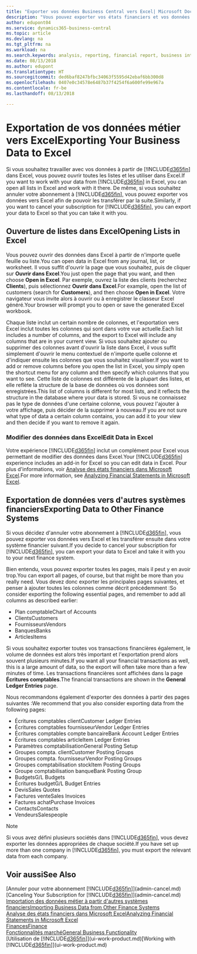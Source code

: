 ```yaml
---
title: "Exporter vos données Business Central vers Excel| Microsoft Docs"
description: "Vous pouvez exporter vos états financiers et vos données de veille économique de Business Central vers Excel, ou ouvrir vos données dans Excel."
author: edupont04
ms.service: dynamics365-business-central
ms.topic: article
ms.devlang: na
ms.tgt_pltfrm: na
ms.workload: na
ms.search.keywords: analysis, reporting, financial report, business intelligence, BI, Excel
ms.date: 08/13/2018
ms.author: edupont
ms.translationtype: HT
ms.sourcegitcommit: ded6baf8247bfbc34063f5595d42ebaf6bb300d8
ms.openlocfilehash: 0407e0c34578e6487b37f4254f6a600fe99e967a
ms.contentlocale: fr-be
ms.lasthandoff: 08/13/2018

---
```

# <a name="exporting-your-business-data-to-excel"></a><span data-ttu-id="0de61-103">Exportation de vos données métier vers Excel</span><span class="sxs-lookup"><span data-stu-id="0de61-103">Exporting Your Business Data to Excel</span></span>
<span data-ttu-id="0de61-104">Si vous souhaitez travailler avec vos données à partir de [!INCLUDE[d365fin](includes/d365fin_md.md)] dans Excel, vous pouvez ouvrir toutes les listes et les utiliser dans Excel.</span><span class="sxs-lookup"><span data-stu-id="0de61-104">If you want to work with your data from [!INCLUDE[d365fin](includes/d365fin_md.md)] in Excel, you can open all lists in Excel and work with it there.</span></span> <span data-ttu-id="0de61-105">De même, si vous souhaitez annuler votre abonnement à [!INCLUDE[d365fin](includes/d365fin_md.md)], vous pouvez exporter vos données vers Excel afin de pouvoir les transférer par la suite.</span><span class="sxs-lookup"><span data-stu-id="0de61-105">Similarly, if you want to cancel your subscription for [!INCLUDE[d365fin](includes/d365fin_md.md)], you can export your data to Excel so that you can take it with you.</span></span>

## <a name="opening-lists-in-excel"></a><span data-ttu-id="0de61-106">Ouverture de listes dans Excel</span><span class="sxs-lookup"><span data-stu-id="0de61-106">Opening Lists in Excel</span></span>
<span data-ttu-id="0de61-107">Vous pouvez ouvrir des données dans Excel à partir de n'importe quelle feuille ou liste.</span><span class="sxs-lookup"><span data-stu-id="0de61-107">You can open data in Excel from any journal, list, or worksheet.</span></span> <span data-ttu-id="0de61-108">Il vous suffit d'ouvrir la page que vous souhaitez, puis de cliquer sur **Ouvrir dans Excel**.</span><span class="sxs-lookup"><span data-stu-id="0de61-108">You just open the page that you want, and then choose **Open in Excel**.</span></span> <span data-ttu-id="0de61-109">Par exemple, ouvrez la liste des clients (recherchez **Clients**), puis sélectionnez **Ouvrir dans Excel**.</span><span class="sxs-lookup"><span data-stu-id="0de61-109">For example, open the list of customers (search for **Customers**), and then choose **Open in Excel**.</span></span> <span data-ttu-id="0de61-110">Votre navigateur vous invite alors à ouvrir ou à enregistrer le classeur Excel généré.</span><span class="sxs-lookup"><span data-stu-id="0de61-110">Your browser will prompt you to open or save the generated Excel workbook.</span></span>  

<span data-ttu-id="0de61-111">Chaque liste inclut un certain nombre de colonnes, et l'exportation vers Excel inclut toutes les colonnes qui sont dans votre vue actuelle.</span><span class="sxs-lookup"><span data-stu-id="0de61-111">Each list includes a number of columns, and the export to Excel will include any columns that are in your current view.</span></span> <span data-ttu-id="0de61-112">Si vous souhaitez ajouter ou supprimer des colonnes avant d'ouvrir la liste dans Excel, il vous suffit simplement d'ouvrir le menu contextuel de n'importe quelle colonne et d'indiquer ensuite les colonnes que vous souhaitez visualiser.</span><span class="sxs-lookup"><span data-stu-id="0de61-112">If you want to add or remove columns before you open the list in Excel, you simply open the shortcut menu for any column and then specify which columns that you want to see.</span></span> <span data-ttu-id="0de61-113">Cette liste de colonnes est différente de la plupart des listes, et elle reflète la structure de la base de données où vos données sont enregistrées.</span><span class="sxs-lookup"><span data-stu-id="0de61-113">This list of columns is different for most lists, and it reflects the structure in the database where your data is stored.</span></span> <span data-ttu-id="0de61-114">Si vous ne connaissez pas le type de données d'une certaine colonne, vous pouvez l'ajouter à votre affichage, puis décider de la supprimer à nouveau.</span><span class="sxs-lookup"><span data-stu-id="0de61-114">If you are not sure what type of data a certain column contains, you can add it to your view and then decide if you want to remove it again.</span></span>  

### <a name="edit-data-in-excel"></a><span data-ttu-id="0de61-115">Modifier des données dans Excel</span><span class="sxs-lookup"><span data-stu-id="0de61-115">Edit Data in Excel</span></span>
<span data-ttu-id="0de61-116">Votre expérience [!INCLUDE[d365fin](includes/d365fin_md.md)] inclut un complément pour Excel vous permettant de modifier des données dans Excel.</span><span class="sxs-lookup"><span data-stu-id="0de61-116">Your [!INCLUDE[d365fin](includes/d365fin_md.md)] experience includes an add-in for Excel so you can edit data in Excel.</span></span> <span data-ttu-id="0de61-117">Pour plus d'informations, voir [Analyse des états financiers dans Microsoft Excel](finance-analyze-excel.md).</span><span class="sxs-lookup"><span data-stu-id="0de61-117">For more information, see [Analyzing Financial Statements in Microsoft Excel](finance-analyze-excel.md).</span></span>  

## <a name="exporting-data-to-other-finance-systems"></a><span data-ttu-id="0de61-118">Exportation de données vers d'autres systèmes financiers</span><span class="sxs-lookup"><span data-stu-id="0de61-118">Exporting Data to Other Finance Systems</span></span>
<span data-ttu-id="0de61-119">Si vous décidez d'annuler votre abonnement à [!INCLUDE[d365fin](includes/d365fin_md.md)], vous pouvez exporter vos données vers Excel et les transférer ensuite dans votre système financier suivant.</span><span class="sxs-lookup"><span data-stu-id="0de61-119">If you decide to cancel your subscription for [!INCLUDE[d365fin](includes/d365fin_md.md)], you can export your data to Excel and take it with you to your next finance system.</span></span>  

<span data-ttu-id="0de61-120">Bien entendu, vous pouvez exporter toutes les pages, mais il peut y en avoir trop.</span><span class="sxs-lookup"><span data-stu-id="0de61-120">You can export all pages, of course, but that might be more than you really need.</span></span> <span data-ttu-id="0de61-121">Vous devez donc exporter les principales pages suivantes, et penser à ajouter toutes les colonnes comme décrit précédemment :</span><span class="sxs-lookup"><span data-stu-id="0de61-121">So consider exporting the following essential pages, and remember to add all columns as described earlier:</span></span>  

* <span data-ttu-id="0de61-122">Plan comptable</span><span class="sxs-lookup"><span data-stu-id="0de61-122">Chart of Accounts</span></span>  
* <span data-ttu-id="0de61-123">Clients</span><span class="sxs-lookup"><span data-stu-id="0de61-123">Customers</span></span>  
* <span data-ttu-id="0de61-124">Fournisseurs</span><span class="sxs-lookup"><span data-stu-id="0de61-124">Vendors</span></span>  
* <span data-ttu-id="0de61-125">Banques</span><span class="sxs-lookup"><span data-stu-id="0de61-125">Banks</span></span>  
* <span data-ttu-id="0de61-126">Articles</span><span class="sxs-lookup"><span data-stu-id="0de61-126">Items</span></span>  

<span data-ttu-id="0de61-127">Si vous souhaitez exporter toutes vos transactions financières également, le volume de données est alors très important et l'exportation prend alors souvent plusieurs minutes.</span><span class="sxs-lookup"><span data-stu-id="0de61-127">If you want all your financial transactions as well, this is a large amount of data, so the export will often take more than a few minutes of time.</span></span> <span data-ttu-id="0de61-128">Les transactions financières sont affichées dans la page **Écritures comptables**.</span><span class="sxs-lookup"><span data-stu-id="0de61-128">The financial transactions are shown in the **General Ledger Entries** page.</span></span>  

<span data-ttu-id="0de61-129">Nous recommandons également d'exporter des données à partir des pages suivantes :</span><span class="sxs-lookup"><span data-stu-id="0de61-129">We recommend that you also consider exporting data from the following pages:</span></span>  

* <span data-ttu-id="0de61-130">Écritures comptables client</span><span class="sxs-lookup"><span data-stu-id="0de61-130">Customer Ledger Entries</span></span>  
* <span data-ttu-id="0de61-131">Écritures comptables fournisseur</span><span class="sxs-lookup"><span data-stu-id="0de61-131">Vendor Ledger Entries</span></span>  
* <span data-ttu-id="0de61-132">Écritures comptables compte bancaire</span><span class="sxs-lookup"><span data-stu-id="0de61-132">Bank Account Ledger Entries</span></span>  
* <span data-ttu-id="0de61-133">Écritures comptables article</span><span class="sxs-lookup"><span data-stu-id="0de61-133">Item Ledger Entries</span></span>  
* <span data-ttu-id="0de61-134">Paramètres comptabilisation</span><span class="sxs-lookup"><span data-stu-id="0de61-134">General Posting Setup</span></span>  
* <span data-ttu-id="0de61-135">Groupes compta. client</span><span class="sxs-lookup"><span data-stu-id="0de61-135">Customer Posting Groups</span></span>  
* <span data-ttu-id="0de61-136">Groupes compta. fournisseur</span><span class="sxs-lookup"><span data-stu-id="0de61-136">Vendor Posting Groups</span></span>  
* <span data-ttu-id="0de61-137">Groupes comptabilisation stock</span><span class="sxs-lookup"><span data-stu-id="0de61-137">Item Posting Groups</span></span>  
* <span data-ttu-id="0de61-138">Groupe comptabilisation banque</span><span class="sxs-lookup"><span data-stu-id="0de61-138">Bank Posting Group</span></span>  
* <span data-ttu-id="0de61-139">Budgets</span><span class="sxs-lookup"><span data-stu-id="0de61-139">G/L Budgets</span></span>  
* <span data-ttu-id="0de61-140">Écritures budget</span><span class="sxs-lookup"><span data-stu-id="0de61-140">G/L Budget Entries</span></span>  
* <span data-ttu-id="0de61-141">Devis</span><span class="sxs-lookup"><span data-stu-id="0de61-141">Sales Quotes</span></span>  
* <span data-ttu-id="0de61-142">Factures vente</span><span class="sxs-lookup"><span data-stu-id="0de61-142">Sales Invoices</span></span>  
* <span data-ttu-id="0de61-143">Factures achat</span><span class="sxs-lookup"><span data-stu-id="0de61-143">Purchase Invoices</span></span>  
* <span data-ttu-id="0de61-144">Contacts</span><span class="sxs-lookup"><span data-stu-id="0de61-144">Contacts</span></span>  
* <span data-ttu-id="0de61-145">Vendeurs</span><span class="sxs-lookup"><span data-stu-id="0de61-145">Salespeople</span></span>  

> [!NOTE]  
>   <span data-ttu-id="0de61-146">Si vous avez défini plusieurs sociétés dans [!INCLUDE[d365fin](includes/d365fin_md.md)], vous devez exporter les données appropriées de chaque société.</span><span class="sxs-lookup"><span data-stu-id="0de61-146">If you have set up more than one company in [!INCLUDE[d365fin](includes/d365fin_md.md)], you must export the relevant data from each company.</span></span>

## <a name="see-also"></a><span data-ttu-id="0de61-147">Voir aussi</span><span class="sxs-lookup"><span data-stu-id="0de61-147">See Also</span></span>
<span data-ttu-id="0de61-148">[Annuler pour votre abonnement [!INCLUDE[d365fin](includes/d365fin_md.md)]](admin-cancel.md)</span><span class="sxs-lookup"><span data-stu-id="0de61-148">[Canceling Your Subscription for [!INCLUDE[d365fin](includes/d365fin_md.md)]](admin-cancel.md)</span></span>  
[<span data-ttu-id="0de61-149">Importation des données métier à partir d'autres systèmes financiers</span><span class="sxs-lookup"><span data-stu-id="0de61-149">Importing Business Data from Other Finance Systems</span></span>](across-import-data-configuration-packages.md)  
[<span data-ttu-id="0de61-150">Analyse des états financiers dans Microsoft Excel</span><span class="sxs-lookup"><span data-stu-id="0de61-150">Analyzing Financial Statements in Microsoft Excel</span></span>](finance-analyze-excel.md)  
[<span data-ttu-id="0de61-151">Finances</span><span class="sxs-lookup"><span data-stu-id="0de61-151">Finance</span></span>](finance.md)  
[<span data-ttu-id="0de61-152">Fonctionnalités marché</span><span class="sxs-lookup"><span data-stu-id="0de61-152">General Business Functionality</span></span>](ui-across-business-areas.md)  
<span data-ttu-id="0de61-153">[Utilisation de [!INCLUDE[d365fin](includes/d365fin_md.md)]](ui-work-product.md)</span><span class="sxs-lookup"><span data-stu-id="0de61-153">[Working with [!INCLUDE[d365fin](includes/d365fin_md.md)]](ui-work-product.md)</span></span>  

